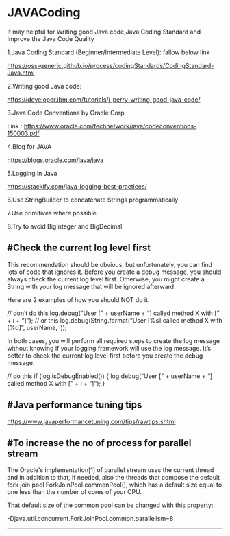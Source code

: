# JAVACoding
It may helpful for Writing good Java code,Java Coding Standard and Improve the Java Code Quality


1.Java Coding Standard (Beginner/Intermediate Level): fallow below link

https://oss-generic.github.io/process/codingStandards/CodingStandard-Java.html

2.Writing good Java code:

https://developer.ibm.com/tutorials/j-perry-writing-good-java-code/

3.Java Code Conventions by Oracle Corp

Link : https://www.oracle.com/technetwork/java/codeconventions-150003.pdf 

4.Blog for JAVA

https://blogs.oracle.com/java/java

5.Logging in Java

https://stackify.com/java-logging-best-practices/

6.Use StringBuilder to concatenate Strings programmatically

7.Use primitives where possible

8.Try to avoid BigInteger and BigDecimal

#Check the current log level first
--------------------------------------
This recommendation should be obvious, but unfortunately, you can find lots of code that ignores it. Before you create a debug message, you should always check the current log level first. Otherwise, you might create a String with your log message that will be ignored afterward.

Here are 2 examples of how you should NOT do it.

// don’t do this
log.debug(“User [” + userName + “] called method X with [” + i + “]”);
// or this
log.debug(String.format(“User [%s] called method X with [%d]”, userName, i));

In both cases, you will perform all required steps to create the log message without knowing if your logging framework will use the log message. It’s better to check the current log level first before you create the debug message.

// do this
if (log.isDebugEnabled()) {
log.debug(“User [” + userName + “] called method X with [” + i + “]”);
}

#Java performance tuning tips
-----------------------------------------------------------------------

https://www.javaperformancetuning.com/tips/rawtips.shtml

#To increase the no of process for parallel stream
--------------------------------------------------------------------------

The Oracle's implementation[1] of parallel stream uses the current thread and in addition to that, if needed, also the threads that compose the default fork join pool ForkJoinPool.commonPool(), which has a default size equal to one less than the number of cores of your CPU.

That default size of the common pool can be changed with this property:

-Djava.util.concurrent.ForkJoinPool.common.parallelism=8

--------------------------------------------------------------------------










